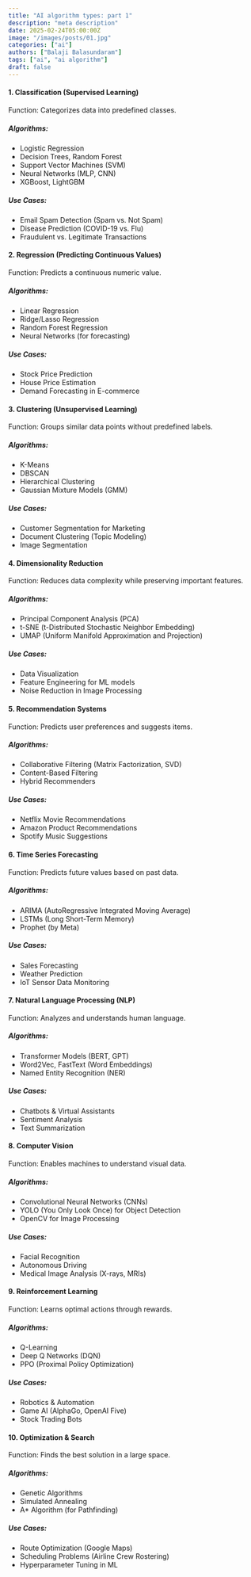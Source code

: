 ```yaml
---
title: "AI algorithm types: part 1"
description: "meta description"
date: 2025-02-24T05:00:00Z
image: "/images/posts/01.jpg"
categories: ["ai"]
authors: ["Balaji Balasundaram"]
tags: ["ai", "ai algorithm"]
draft: false
---
```

#### 1. Classification (Supervised Learning)
Function: Categorizes data into predefined classes.
##### Algorithms:
- Logistic Regression
- Decision Trees, Random Forest
- Support Vector Machines (SVM)
- Neural Networks (MLP, CNN)
- XGBoost, LightGBM
##### Use Cases:
- Email Spam Detection (Spam vs. Not Spam)
- Disease Prediction (COVID-19 vs. Flu)
- Fraudulent vs. Legitimate Transactions
#### 2. Regression (Predicting Continuous Values)
Function: Predicts a continuous numeric value.
##### Algorithms:
- Linear Regression
- Ridge/Lasso Regression
- Random Forest Regression
- Neural Networks (for forecasting)
##### Use Cases:
- Stock Price Prediction
- House Price Estimation
- Demand Forecasting in E-commerce
#### 3. Clustering (Unsupervised Learning)
Function: Groups similar data points without predefined labels.
##### Algorithms:
- K-Means
- DBSCAN
- Hierarchical Clustering
- Gaussian Mixture Models (GMM)
##### Use Cases:
- Customer Segmentation for Marketing
- Document Clustering (Topic Modeling)
- Image Segmentation
#### 4. Dimensionality Reduction
Function: Reduces data complexity while preserving important features.
##### Algorithms:
- Principal Component Analysis (PCA)
- t-SNE (t-Distributed Stochastic Neighbor Embedding)
- UMAP (Uniform Manifold Approximation and Projection)
##### Use Cases:
- Data Visualization
- Feature Engineering for ML models
- Noise Reduction in Image Processing
#### 5. Recommendation Systems
Function: Predicts user preferences and suggests items.
##### Algorithms:
- Collaborative Filtering (Matrix Factorization, SVD)
- Content-Based Filtering
- Hybrid Recommenders
##### Use Cases:
- Netflix Movie Recommendations
- Amazon Product Recommendations
- Spotify Music Suggestions
#### 6. Time Series Forecasting
Function: Predicts future values based on past data.
##### Algorithms:
- ARIMA (AutoRegressive Integrated Moving Average)
- LSTMs (Long Short-Term Memory)
- Prophet (by Meta)
##### Use Cases:
- Sales Forecasting
- Weather Prediction
- IoT Sensor Data Monitoring
#### 7. Natural Language Processing (NLP)
Function: Analyzes and understands human language.
##### Algorithms:
- Transformer Models (BERT, GPT)
- Word2Vec, FastText (Word Embeddings)
- Named Entity Recognition (NER)
##### Use Cases:
- Chatbots & Virtual Assistants
- Sentiment Analysis
- Text Summarization
#### 8. Computer Vision
Function: Enables machines to understand visual data.
##### Algorithms:
- Convolutional Neural Networks (CNNs)
- YOLO (You Only Look Once) for Object Detection
- OpenCV for Image Processing
##### Use Cases:
- Facial Recognition
- Autonomous Driving
- Medical Image Analysis (X-rays, MRIs)
#### 9. Reinforcement Learning
Function: Learns optimal actions through rewards.
##### Algorithms:
- Q-Learning
- Deep Q Networks (DQN)
- PPO (Proximal Policy Optimization)
##### Use Cases:
- Robotics & Automation
- Game AI (AlphaGo, OpenAI Five)
- Stock Trading Bots
#### 10. Optimization & Search
Function: Finds the best solution in a large space.
##### Algorithms:
- Genetic Algorithms
- Simulated Annealing
- A* Algorithm (for Pathfinding)
##### Use Cases:
- Route Optimization (Google Maps)
- Scheduling Problems (Airline Crew Rostering)
- Hyperparameter Tuning in ML